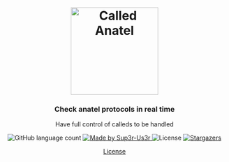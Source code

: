 <h1 align="center">
  <img alt="Called Anatel" src="https://raw.githubusercontent.com/Sup3r-Us3r/setbreaks/master/public/favicon.ico" width="200px" />
</h1>

<h3 align="center">Check anatel protocols in real time</h3>

<p align="center">Have full control of calleds to be handled</p>

<p align="center">
  <img alt="GitHub language count" src="https://img.shields.io/github/languages/count/Sup3r-Us3r/calledanatel-frontend?color=%2304D361">

  <a href="https://github.com/Sup3r-Us3r">
    <img alt="Made by Sup3r-Us3r" src="https://img.shields.io/badge/made%20by-Sup3r%20Us3r-%2304D361">
  </a>

  <img alt="License" src="https://img.shields.io/badge/license-MIT-%2304D361">

  <a href="https://github.com/Sup3r-Us3r/calledanatel-frontend/stargazers">
    <img alt="Stargazers" src="https://img.shields.io/github/stars/Sup3r-Us3r/calledanatel-frontend?style=social">
  </a>
</p>

<p align="center">
  <a href="https://github.com/Sup3r-Us3r/calledanatel-frontend/blob/master/LICENSE" target="_blank">License</a>
</p>
